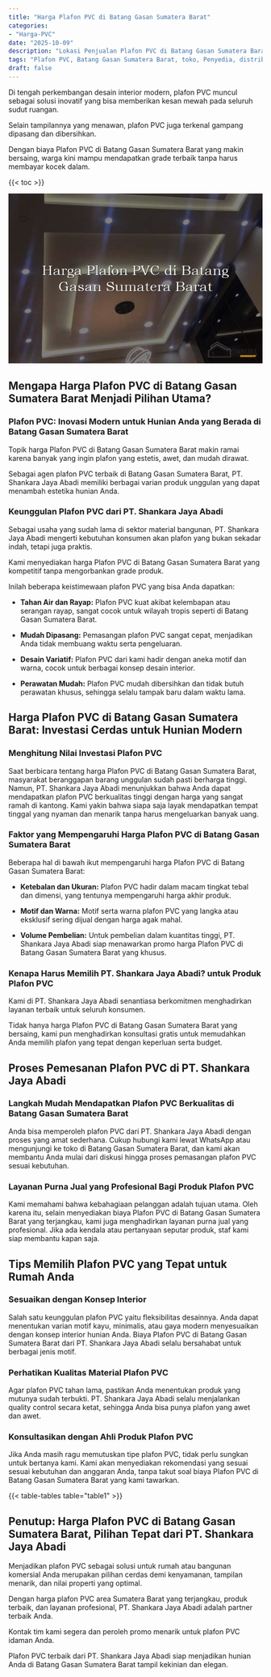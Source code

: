 ```yaml
---
title: "Harga Plafon PVC di Batang Gasan Sumatera Barat"
categories: 
- "Harga-PVC"
date: "2025-10-09"
description: "Lokasi Penjualan Plafon PVC di Batang Gasan Sumatera Barat bagi rumah, kantor, serta toko. Material berkualitas, variasi motif, pilihan warna elegan, beserta jasa pemasangan ditangani oleh tenaga ahli profesional dan kepastian resmi!|Servis penyediaan Plafon PVC di Batang Gasan Sumatera Barat bagi kebutuhan tempat tinggal, kantor, maupun ritel, dengan produk berkualitas dan pemasangan oleh tenaga ahli profesional serta jaminan resmi.|Alternatif Plafon PVC di Batang Gasan Sumatera Barat yang andal untuk rumah, office, dan ritel, dengan panel terbaik dan instalasi oleh teknisi ahli dan jaminan resmi.|Penyediaan Plafon PVC di Batang Gasan Sumatera Barat bagi hunian, kantor, serta gerai, beserta panel terbaik dan penempatan dikerjakan oleh tenaga ahli ahli, dilengkapi beserta garansi resmi.}"
tags: "Plafon PVC, Batang Gasan Sumatera Barat, toko, Penyedia, distributor"
draft: false
---
```


Di tengah perkembangan desain interior modern, plafon PVC muncul sebagai solusi inovatif yang bisa memberikan kesan mewah pada seluruh sudut ruangan.

Selain tampilannya yang menawan, plafon PVC juga terkenal gampang dipasang dan dibersihkan.

Dengan biaya Plafon PVC di Batang Gasan Sumatera Barat yang makin bersaing, warga kini mampu mendapatkan grade terbaik tanpa harus membayar kocek dalam.

{{< toc >}}

![Harga Plafon PVC di Batang Gasan Sumatera Barat](/images/Harga-PVC/Harga-Plafon-PVC-di-Batang-Gasan-Sumatera-Barat.png)


## Mengapa Harga Plafon PVC di Batang Gasan Sumatera Barat Menjadi Pilihan Utama?

### Plafon PVC: Inovasi Modern untuk Hunian Anda yang Berada di Batang Gasan Sumatera Barat

Topik harga Plafon PVC di Batang Gasan Sumatera Barat makin ramai karena banyak yang ingin plafon yang estetis, awet, dan mudah dirawat.

Sebagai agen plafon PVC terbaik di Batang Gasan Sumatera Barat, PT. Shankara Jaya Abadi memiliki berbagai varian produk unggulan yang dapat menambah estetika hunian Anda.

### Keunggulan Plafon PVC dari PT. Shankara Jaya Abadi

Sebagai usaha yang sudah lama di sektor material bangunan, PT. Shankara Jaya Abadi mengerti kebutuhan konsumen akan plafon yang bukan sekadar indah, tetapi juga praktis.

Kami menyediakan harga Plafon PVC di Batang Gasan Sumatera Barat yang kompetitif tanpa mengorbankan grade produk.

Inilah beberapa keistimewaan plafon PVC yang bisa Anda dapatkan:

- **Tahan Air dan Rayap:** Plafon PVC kuat akibat kelembapan atau serangan rayap, sangat cocok untuk wilayah tropis seperti di Batang Gasan Sumatera Barat.

- **Mudah Dipasang:** Pemasangan plafon PVC sangat cepat, menjadikan Anda tidak membuang waktu serta pengeluaran.

- **Desain Variatif:** Plafon PVC dari kami hadir dengan aneka motif dan warna, cocok untuk berbagai konsep desain interior.

- **Perawatan Mudah:** Plafon PVC mudah dibersihkan dan tidak butuh perawatan khusus, sehingga selalu tampak baru dalam waktu lama.

## Harga Plafon PVC di Batang Gasan Sumatera Barat: Investasi Cerdas untuk Hunian Modern

### Menghitung Nilai Investasi Plafon PVC

Saat berbicara tentang harga Plafon PVC di Batang Gasan Sumatera Barat, masyarakat beranggapan barang unggulan sudah pasti berharga tinggi. Namun, PT. Shankara Jaya Abadi menunjukkan bahwa Anda dapat mendapatkan plafon PVC berkualitas tinggi dengan harga yang sangat ramah di kantong. Kami yakin bahwa siapa saja layak mendapatkan tempat tinggal yang nyaman dan menarik tanpa harus mengeluarkan banyak uang.

### Faktor yang Mempengaruhi Harga Plafon PVC di Batang Gasan Sumatera Barat

Beberapa hal di bawah ikut mempengaruhi harga Plafon PVC di Batang Gasan Sumatera Barat:

- **Ketebalan dan Ukuran:** Plafon PVC hadir dalam macam tingkat tebal dan dimensi, yang tentunya mempengaruhi harga akhir produk.

- **Motif dan Warna:** Motif serta warna plafon PVC yang langka atau eksklusif sering dijual dengan harga agak mahal.

- **Volume Pembelian:** Untuk pembelian dalam kuantitas tinggi, PT. Shankara Jaya Abadi siap menawarkan promo harga Plafon PVC di Batang Gasan Sumatera Barat yang khusus.

### Kenapa Harus Memilih PT. Shankara Jaya Abadi? untuk Produk Plafon PVC

Kami di PT. Shankara Jaya Abadi senantiasa berkomitmen menghadirkan layanan terbaik untuk seluruh konsumen.

Tidak hanya harga Plafon PVC di Batang Gasan Sumatera Barat yang bersaing, kami pun menghadirkan konsultasi gratis untuk memudahkan Anda memilih plafon yang tepat dengan keperluan serta budget.

## Proses Pemesanan Plafon PVC di PT. Shankara Jaya Abadi

### Langkah Mudah Mendapatkan Plafon PVC Berkualitas di Batang Gasan Sumatera Barat

Anda bisa memperoleh plafon PVC dari PT. Shankara Jaya Abadi dengan proses yang amat sederhana. Cukup hubungi kami lewat WhatsApp atau mengunjungi ke toko di Batang Gasan Sumatera Barat, dan kami akan membantu Anda mulai dari diskusi hingga proses pemasangan plafon PVC sesuai kebutuhan.

### Layanan Purna Jual yang Profesional Bagi Produk Plafon PVC

Kami memahami bahwa kebahagiaan pelanggan adalah tujuan utama. Oleh karena itu, selain menyediakan biaya Plafon PVC di Batang Gasan Sumatera Barat yang terjangkau, kami juga menghadirkan layanan purna jual yang profesional. Jika ada kendala atau pertanyaan seputar produk, staf kami siap membantu kapan saja.

## Tips Memilih Plafon PVC yang Tepat untuk Rumah Anda

### Sesuaikan dengan Konsep Interior

Salah satu keunggulan plafon PVC yaitu fleksibilitas desainnya. Anda dapat menentukan varian motif kayu, minimalis, atau gaya modern menyesuaikan dengan konsep interior hunian Anda. Biaya Plafon PVC di Batang Gasan Sumatera Barat dari PT. Shankara Jaya Abadi selalu bersahabat untuk berbagai jenis motif.

### Perhatikan Kualitas Material Plafon PVC

Agar plafon PVC tahan lama, pastikan Anda menentukan produk yang mutunya sudah terbukti. PT. Shankara Jaya Abadi selalu menjalankan quality control secara ketat, sehingga Anda bisa punya plafon yang awet dan awet.

### Konsultasikan dengan Ahli Produk Plafon PVC

Jika Anda masih ragu memutuskan tipe plafon PVC, tidak perlu sungkan untuk bertanya kami. Kami akan menyediakan rekomendasi yang sesuai sesuai kebutuhan dan anggaran Anda, tanpa takut soal biaya Plafon PVC di Batang Gasan Sumatera Barat yang kami tawarkan.

{{< table-tables table="table1" >}}

## Penutup: Harga Plafon PVC di Batang Gasan Sumatera Barat, Pilihan Tepat dari PT. Shankara Jaya Abadi

Menjadikan plafon PVC sebagai solusi untuk rumah atau bangunan komersial Anda merupakan pilihan cerdas demi kenyamanan, tampilan menarik, dan nilai properti yang optimal.

Dengan harga plafon PVC area Sumatera Barat yang terjangkau, produk terbaik, dan layanan profesional, PT. Shankara Jaya Abadi adalah partner terbaik Anda.

Kontak tim kami segera dan peroleh promo menarik untuk plafon PVC idaman Anda.

Plafon PVC terbaik dari PT. Shankara Jaya Abadi siap menjadikan hunian Anda di Batang Gasan Sumatera Barat tampil kekinian dan elegan.